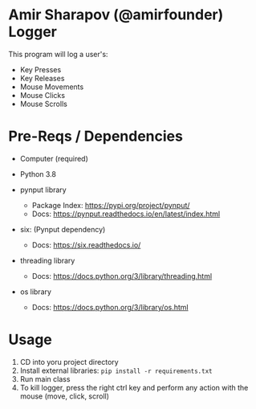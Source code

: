 # Amir Sharapov (@amirfounder) Logger

This program will log a user's:

- Key Presses
- Key Releases
- Mouse Movements
- Mouse Clicks
- Mouse Scrolls

# Pre-Reqs / Dependencies

- Computer (required)
- Python 3.8

- pynput library
  - Package Index: https://pypi.org/project/pynput/
  - Docs: https://pynput.readthedocs.io/en/latest/index.html
- six: (Pynput dependency)
  - Docs: https://six.readthedocs.io/
- threading library
  - Docs: https://docs.python.org/3/library/threading.html
- os library
  - Docs: https://docs.python.org/3/library/os.html

# Usage

1. CD into yoru project directory
2. Install external libraries: `pip install -r requirements.txt`
3. Run main class
4. To kill logger, press the right ctrl key and perform any action with the mouse (move, click, scroll)